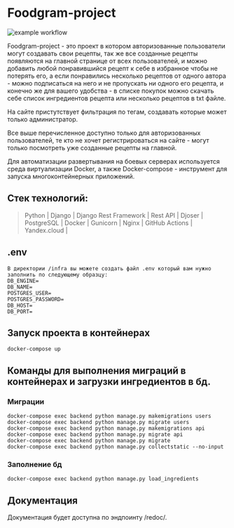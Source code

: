 # Foodgram-project
![example workflow](https://github.com/loren166/foodgram-project-react/actions/workflows/foodgram_workflow.yml/badge.svg)

Foodgram-project - это проект в котором авторизованные пользователи могут создавать свои рецепты, так же все созданные рецепты появляются на главной странице от всех пользователей, и можно добавить любой понравившийся рецепт к себе в избранное чтобы не потерять его,
а если понравились несколько рецептов от одного автора - можно подписаться на него и не пропускать ни одного его рецепта, и конечно же для вашего удобства - в списке покупок можно скачать себе список ингредиентов рецепта или несколько рецептов в txt файле.

На сайте пристутствует фильтрация по тегам, создавать которые может только администратор.

Все выше перечисленное доступно только для авторизованных пользователей, те кто не хочет регистрироваться на сайте - могут только посмотреть уже созданные рецепты на главной.

Для автоматизации развертывания на боевых серверах используется среда виртуализации Docker, а также Docker-compose - инструмент для запуска многоконтейнерных приложений.

## Стек технологий:
>Python | 
>Django | 
>Django Rest Framework | 
>Rest API | 
>Djoser | 
>PostgreSQL | 
>Docker |
>Gunicorn |
>Nginx |
> GitHub Actions |
> Yandex.cloud |

## .env
```
В директории /infra вы можете создать файл .env который вам нужно заполнить по следующему образцу:
DB_ENGINE=
DB_NAME=
POSTGRES_USER=
POSTGRES_PASSWORD=
DB_HOST=
DB_PORT=
```
## Запуск проекта в контейнерах
```
docker-compose up
```

## Команды для выполнения миграций в контейнерах и загрузки ингредиентов в бд.

### Миграции

```
docker-compose exec backend python manage.py makemigrations users
docker-compose exec backend python manage.py migrate users
docker-compose exec backend python manage.py makemigrations api
docker-compose exec backend python manage.py migrate api
docker-compose exec backend python manage.py migrate
docker-compose exec backend python manage.py collectstatic --no-input
```

### Заполнение бд

```
docker-compose exec backend python manage.py load_ingredients
```

## Документация
Документация будет доступна по эндпоинту /redoc/.

